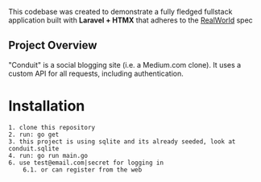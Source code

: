 This codebase was created to demonstrate a fully fledged fullstack application built with **Laravel + HTMX** that adheres to the [RealWorld](https://github.com/gothinkster/realworld) spec

## Project Overview

"Conduit" is a social blogging site (i.e. a Medium.com clone). It uses a custom API for all requests, including authentication.

# Installation
```
1. clone this repository
2. run: go get
3. this project is using sqlite and its already seeded, look at conduit.sqlite
4. run: go run main.go
6. use test@email.com|secret for logging in
	6.1. or can register from the web
```
